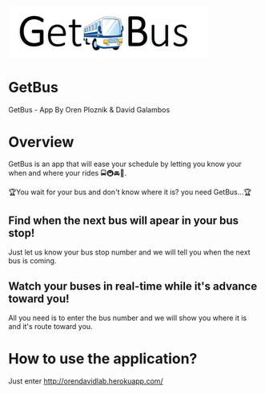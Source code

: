 <img src='logo.png' width=400/>

# GetBus
GetBus - App By Oren Ploznik & David Galambos

# Overview
GetBus is an app that will ease your schedule by letting you know your when and where your rides 🚍🚇🚘🛴.

🏆You wait for your bus and don't know where it is? you need GetBus...🏆

## Find when the next bus will apear in your bus stop!
Just let us know your bus stop number and we will tell you when the next bus is coming.

## Watch your buses in real-time while it's advance toward you!
All you need is to enter the bus number and we will show you where it is and it's route toward you.

# How to use the application?
Just enter http://orendavidlab.herokuapp.com/

